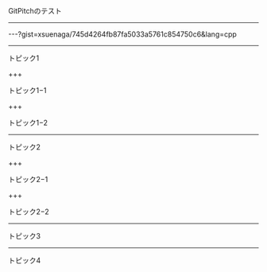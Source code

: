 GitPitchのテスト

---

---?gist=xsuenaga/745d4264fb87fa5033a5761c854750c6&lang=cpp

---
トピック1

+++

トピック1−1

+++

トピック1−2


---
トピック2

+++

トピック2−1

+++

トピック2−2

---

トピック3

---

トピック4
